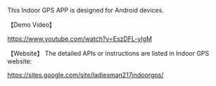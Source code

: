 This Indoor GPS APP is designed for Android devices.

【Demo Video】

https://www.youtube.com/watch?v=EszDFL-yIgM

【Website】
The detailed APIs or instructions are listed in Indoor GPS website:

https://sites.google.com/site/ladiesman217indoorgps/
